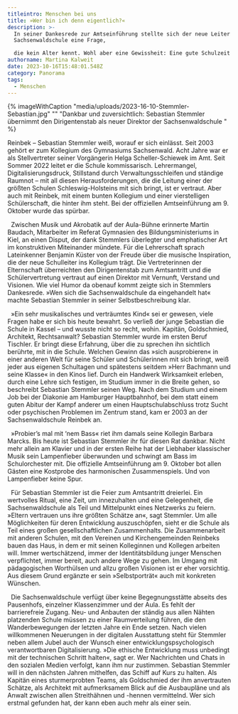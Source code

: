```yaml
---
titleintro: Menschen bei uns
title: »Wer bin ich denn eigentlich?«
description: >-
  In seiner Dankesrede zur Amtseinführung stellte sich der neue Leiter der
  Sachsenwaldschule eine Frage, 

  die kein Alter kennt. Wohl aber eine Gewissheit: Eine gute Schulzeit hilft, Antworten zu finden. 
authorname: Martina Kalweit
date: 2023-10-16T15:48:01.548Z
category: Panorama
tags:
  - Menschen
---
```



{% imageWithCaption "media/uploads/2023-16-10-Stemmler-Sebastian.jpg" "" "Dankbar und zuversichtlich: Sebastian Stemmler übernimmt den Dirigentenstab als neuer Direktor der Sachsenwaldschule " %}



Reinbek – Sebastian Stemmler weiß, worauf er sich einlässt. Seit 2003 gehört er zum Kollegium des Gymnasiums Sachsenwald. Acht Jahre war er als Stellvertreter seiner Vorgängerin Helga Scheller-Schiewek im Amt. Seit Sommer 2022 leitet er die Schule kommissarisch. Lehrermangel, Digitalisierungsdruck, Stillstand durch Verwaltungsschleifen und ständige Raumnot – mit all diesen Herausforderungen, die die Leitung einer der größten Schulen Schleswig-Holsteins mit sich bringt, ist er vertraut. Aber auch mit Reinbek, mit einem bunten Kollegium und einer vierstelligen Schülerschaft, die hinter ihm steht. Bei der offiziellen Amtseinführung am 9. Oktober wurde das spürbar. 

  Zwischen Musik und Akrobatik auf der Aula-Bühne erinnerte Martin Baudach, Mitarbeiter im Referat Gymnasien des Bildungsministeriums in Kiel, an einen Disput, der dank Stemmlers überlegter und emphatischer Art im konstruktiven Miteinander mündete. Für die Lehrerschaft sprach Lateinkenner Benjamin Küster von der Freude über die musische Inspiration, die der neue Schulleiter ins Kollegium trägt. Die Vertreterinnen der Elternschaft überreichten den Dirigentenstab zum Amtsantritt und die Schülervertretung vertraut auf einen Direktor mit Vernunft, Verstand und Visionen. Wie viel Humor da obenauf kommt zeigte sich in Stemmlers Dankesrede. »Wen sich die Sachsenwaldschule da eingehandelt hat« machte Sebastian Stemmler in seiner Selbstbeschreibung klar. 

  »Ein sehr musikalisches und verträumtes Kind« sei er gewesen, viele Fragen habe er sich bis heute bewahrt. So verließ der junge Sebastian die Schule in Kassel – und wusste nicht so recht, wohin. Kapitän, Goldschmied, Architekt, Rechtsanwalt? Sebastian Stemmler wurde im ersten Beruf Tischler. Er bringt diese Erfahrung, über die zu sprechen ihn sichtlich berührte, mit in die Schule. Welchen Gewinn das »sich ausprobieren« in einer anderen Welt für seine Schüler und Schülerinnen mit sich bringt, weiß jeder aus eigenen Schultagen und spätestens seitdem »Herr Bachmann und seine Klasse« in den Kinos lief. Durch ein Handwerk Wirksamkeit erleben, durch eine Lehre sich festigen, im Studium immer in die Breite gehen, so beschreibt Sebastian Stemmler seinen Weg. Nach dem Studium und einem Job bei der Diakonie am Hamburger Hauptbahnhof, bei dem statt einem guten Abitur der Kampf anderer um einen Hauptschulabschluss trotz Sucht oder psychischen Problemen im Zentrum stand, kam er 2003 an der Sachsenwaldschule Reinbek an. 

  »Probier’s mal mit ‘nem Bass« riet ihm damals seine Kollegin Barbara Marcks. Bis heute ist Sebastian Stemmler ihr für diesen Rat dankbar. Nicht mehr allein am Klavier und in der ersten Reihe hat der Liebhaber klassischer Musik sein Lampenfieber überwunden und schwingt am Bass im Schulorchester mit. Die offizielle Amtseinführung am 9. Oktober bot allen Gästen eine Kostprobe des harmonischen Zusammenspiels. Und von Lampenfieber keine Spur. 

  Für Sebastian Stemmler ist die Feier zum Amtsantritt dreierlei. Ein wertvolles Ritual, eine Zeit, um innezuhalten und eine Gelegenheit, die Sachsenwaldschule als Teil und Mittelpunkt eines Netzwerks zu feiern. »Eltern vertrauen uns ihre größten Schätze an«, sagt Stemmler. Um alle Möglichkeiten für deren Entwicklung auszuschöpfen, sieht er die Schule als Teil eines großen gesellschaftlichen Zusammenhalts. Die Zusammenarbeit mit anderen Schulen, mit den Vereinen und Kirchengemeinden Reinbeks bauen das Haus, in dem er mit seinen Kolleginnen und Kollegen arbeiten will. Immer wertschätzend, immer der Identitätsbildung junger Menschen verpflichtet, immer bereit, auch andere Wege zu gehen. Im Umgang mit pädagogischen Worthülsen und allzu großen Visionen ist er eher vorsichtig. Aus diesem Grund ergänzte er sein »Selbstporträt« auch mit konkreten Wünschen.

  Die Sachsenwaldschule verfügt über keine Begegnungsstätte abseits des Pausenhofs, einzelner Klassenzimmer und der Aula. Es fehlt der barrierefreie Zugang. Neu- und Anbauten der ständig aus allen Nähten platzenden Schule müssen zu einer Raumverteilung führen, die den Wanderbewegungen der letzten Jahre ein Ende setzen. Nach vielen willkommenen Neuerungen in der digitalen Ausstattung steht für Stemmler neben allem Jubel auch der Wunsch einer entwicklungspsychologisch verantwortbaren Digitalisierung. »Die ethische Entwicklung muss unbedingt mit der technischen Schritt halten«, sagt er. Wer Nachrichten und Chats in den sozialen Medien verfolgt, kann ihm nur zustimmen. Sebastian Stemmler will in den nächsten Jahren mithelfen, das Schiff auf Kurs zu halten. Als Kapitän eines sturmerprobten Teams, als Goldschmied der ihm anvertrauten Schätze, als Architekt mit aufmerksamem Blick auf die Ausbaupläne und als Anwalt zwischen allen Streithähnen und -hennen vermittelnd. Wer sich erstmal gefunden hat, der kann eben auch mehr als einer sein.